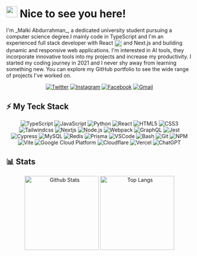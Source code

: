<h1><img src="https://media.giphy.com/media/v1.Y2lkPTc5MGI3NjExNDFhZmFmZWEyZGM1MTQ2ZTUyMjNhZmZmODU3NjdiMWNmZGI4MzFmOCZlcD12MV9pbnRlcm5hbF9naWZzX2dpZklkJmN0PXM/BClfp8V6mQyhzof4gp/giphy.gif" width="30"> Nice to see you here!</h1>

<p>
  I'm _Malki Abdurrahman_, a dedicated university student pursuing a computer science degree.I mainly code in TypeScript and I'm an experienced full stack developer with React <img src="https://img.uxwing.com/wp-content/themes/uxwing/download/brands-social-media/react-js-icon.svg" alt="React" width=20 align=center /> and Next.js and building dynamic and responsive web applications. I'm interested in AI tools, they incorporate innovative tools into my projects and increase my productivity. I started my coding journey in 2021 and I never shy away from learning something new. You can explore my GitHub portfolio to see the wide range of projects I've worked on.
</p>

<div align=center>
  <a href="https://twitter.com/MalkiAbduu"><img alt="Twitter" src="https://img.shields.io/badge/-@MalkiAbduu-1d9bf0?style=flat-square&logo=twitter&logoColor=white&link=https://twitter.com/MalkiAbduu" /></a>
  <a href="https://www.instagram.com/malkiabduu"><img alt="Instagram" src="https://img.shields.io/badge/-malkiabduu-ff0d5f?style=flat-square&logo=instagram&logoColor=white&link=https://www.instagram.com/malkiabduu" /></a>
  <a href="https://web.facebook.com/malkiabduu"><img alt="Facebook" src="https://img.shields.io/badge/-Malki_abdo-1877F2?style=flat-square&logo=facebook&logoColor=white&link=https://web.facebook.com/malkiabduu" /></a>
  <a href="mailto:malki.abdurrahmane@gmail.com"><img alt="Gmail" src="https://img.shields.io/badge/-malki.abdurrahmane@gmail.com-c92621?style=flat-square&logo=gmail&logoColor=white&link=mailto:malki.abdurrahmane@gmail.com" /></a>
</div>

<h2>⚡ My Teck Stack</h2>

<div align=center>
  <img alt="TypeScript" src="https://img.shields.io/badge/-TypeScript-007ACC?style=flat-square&logoColor=white&logo=typescript" />
  <img alt="JavaScript" src="https://img.shields.io/badge/-JavaScript-black?style=flat-square&logo=javascript" />
  <img alt="Python" src="https://img.shields.io/badge/-Python-2b5b84?style=flat-square&logoColor=ffd343&logo=Python" />
  <img alt="React" src="https://img.shields.io/badge/-React-23272f?style=flat-square&logo=react" />
  <img alt="HTML5" src="https://img.shields.io/badge/-HTML5-E34F26?style=flat-square&logo=html5&logoColor=white" />
  <img alt="CSS3" src="https://img.shields.io/badge/-CSS3-1572B6?style=flat-square&logo=css3" />
  <img alt="Tailwindcss" src="https://img.shields.io/badge/-Tailwindcss-0f172a?style=flat-square&logo=tailwindcss" />
  <img alt="Nextjs" src="https://img.shields.io/badge/-Next.js-black?style=flat-square&logo=next.js" />
  <img alt="Node.js" src="https://img.shields.io/badge/-Node.js-43853d?style=flat-square&logo=Node.js&logoColor=white" />
  <img alt="Webpack" src="https://img.shields.io/badge/-Webpack-2b3a42?style=flat-square&logo=webpack" />
  <img alt="GraphQL" src="https://img.shields.io/badge/-GraphQL-E10098?style=flat-square&logo=graphql" />
  <img alt="Jest" src="https://img.shields.io/badge/-Jest-99425b?style=flat-square&logo=jest" />
  <img alt="Cypress" src="https://img.shields.io/badge/-Cypress-black?style=flat-square&logo=cypress" />
  <img alt="MySQL" src="https://img.shields.io/badge/-MySQL-00546B?style=flat-square&logo=mysql&logoColor=white" />
  <img alt="Redis" src="https://img.shields.io/badge/-Redis-dd392b?style=flat-square&logoColor=white&logo=Redis" />
  <img alt="Prisma" src="https://img.shields.io/badge/-Prisma-2D3748?style=flat-square&logoColor=white&logo=prisma" />
  <img alt="VSCode" src="https://img.shields.io/badge/-Visual_Studio_Code-0066b8?style=flat-square&logo=visual-studio-code" />
  <img alt="Bash" src="https://img.shields.io/badge/-Bash-2F3A3E?style=flat-square&logo=GNU%20Bash&logoColor=white" />
  <img alt="Git" src="https://img.shields.io/badge/-Git-efefe7?style=flat-square&logo=git" />
  <img alt="NPM" src="https://img.shields.io/badge/-NPM-C12127?style=flat-square&logo=npm&logoColor=white" />
  <img alt="Vite" src="https://img.shields.io/badge/-Vite-BD34FE?style=flat-square&logo=vite&logoColor=FFDD35" />
  <img alt="Google Cloud Platform" src="https://img.shields.io/badge/-Google_Cloud-1a73e8?style=flat-square&logo=google-cloud&logoColor=white" />
  <img alt="Cloudflare" src="https://img.shields.io/badge/-Cloudflare-e87611?style=flat-square&logo=cloudflare&logoColor=white" />
  <img alt="Vercel" src="https://img.shields.io/badge/-Vercel-black?style=flat-square&logo=vercel" />
  <img alt="ChatGPT" src="https://img.shields.io/badge/-ChatGPT-10a37f?style=flat-square&logo=openai" />  
</div>

<h2>📊 Stats</h2>

<div align=center>
  <img alt="Github Stats" height=200 src="https://github-readme-stats.vercel.app/api?username=malkiii&count_private=true&show_icons=true&include_all_commits=true&theme=radical" />
  <img alt="Top Langs" height=200 src="https://github-readme-stats.vercel.app/api/top-langs/?username=malkiii&hide=python&layout=donut&theme=radical" height=200 />
</div>

